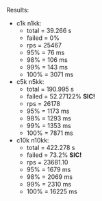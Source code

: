 Results:
* c1k n1kk:
    * total = 39.266 s
    * failed = 0%
    * rps = 25467
    * 95% = 76 ms
    * 98% = 106 ms
    * 99% = 143 ms
    * 100% = 3071 ms
* c5k n5kk:
    * total = 190.995 s
    * failed = 52.27122% **SIC!**
    * rps = 26178
    * 95% = 1173 ms
    * 98% = 1293 ms
    * 99% = 1353 ms
    * 100% = 7871 ms
* c10k n10kk:
    * total = 422.278 s
    * failed = 73.2% **SIC!**
    * rps = 23681.10
    * 95% = 1679 ms
    * 98% = 2069 ms
    * 99% = 2310 ms
    * 100% = 16225 ms
